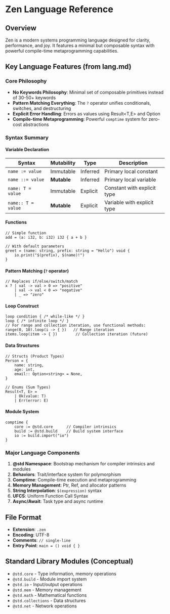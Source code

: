 # Zen Language Reference

## Overview
Zen is a modern systems programming language designed for clarity, performance, and joy. It features a minimal but composable syntax with powerful compile-time metaprogramming capabilities.

## Key Language Features (from lang.md)

### Core Philosophy
- **No Keywords Philosophy**: Minimal set of composable primitives instead of 30-50+ keywords
- **Pattern Matching Everything**: The `?` operator unifies conditionals, switches, and destructuring
- **Explicit Error Handling**: Errors as values using Result<T,E> and Option<T>
- **Compile-time Metaprogramming**: Powerful `comptime` system for zero-cost abstractions

### Syntax Summary

#### Variable Declaration
| Syntax | Mutability | Type | Description |
|--------|------------|------|-------------|
| `name := value` | Immutable | Inferred | Primary local constant |
| `name ::= value` | **Mutable** | Inferred | Primary local variable |
| `name: T = value` | Immutable | Explicit | Constant with explicit type |
| `name:: T = value` | **Mutable** | Explicit | Variable with explicit type |

#### Functions
```zen
// Simple function
add = (a: i32, b: i32) i32 { a + b }

// With default parameters
greet = (name: string, prefix: string = "Hello") void {
    io.print("$(prefix), $(name)!")
}
```

#### Pattern Matching (`?` operator)
```zen
// Replaces if/else/switch/match
x ? | val -> val > 0 => "positive"
    | val -> val < 0 => "negative"
    | _ => "zero"
```

#### Loop Construct
```zen
loop condition { /* while-like */ }
loop { /* infinite loop */ }
// For range and collection iteration, use functional methods:
range(0, 10).loop(i -> { })   // Range iteration
items.loop(item -> { })        // Collection iteration (future)
```

#### Data Structures
```zen
// Structs (Product Types)
Person = {
    name: string,
    age: int,
    email:: Option<string> = None,
}

// Enums (Sum Types)
Result<T, E> = 
    | Ok(value: T)
    | Err(error: E)
```

#### Module System
```zen
comptime {
    core := @std.core      // Compiler intrinsics
    build := @std.build    // Build system interface
    io := build.import("io")
}
```

### Major Language Components

1. **@std Namespace**: Bootstrap mechanism for compiler intrinsics and modules
2. **Behaviors**: Trait/interface system for polymorphism
3. **Comptime**: Compile-time execution and metaprogramming
4. **Memory Management**: Ptr<T>, Ref<T>, and allocator patterns
5. **String Interpolation**: `$(expression)` syntax
6. **UFCS**: Uniform Function Call Syntax
7. **Async/Await**: Task<T> type and async runtime

## File Format
- **Extension**: `.zen`
- **Encoding**: UTF-8
- **Comments**: `// single-line`
- **Entry Point**: `main = () void { }`

## Standard Library Modules (Conceptual)
- `@std.core` - Type information, memory operations
- `@std.build` - Module import system
- `@std.io` - Input/output operations
- `@std.mem` - Memory management
- `@std.math` - Mathematical functions
- `@std.collections` - Data structures
- `@std.net` - Network operations
